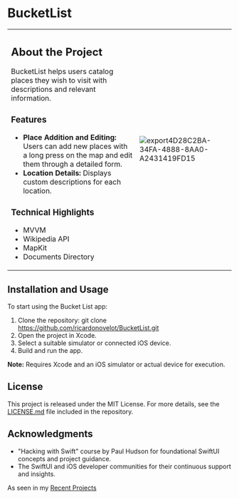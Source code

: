 # BucketList

<table>
<tr>
<td>

## About the Project

BucketList helps users catalog places they wish to visit with descriptions and relevant information.

### Features

- **Place Addition and Editing:** Users can add new places with a long press on the map and edit them through a detailed form.
- **Location Details:** Displays custom descriptions for each location.

### Technical Highlights

- MVVM
- Wikipedia API
- MapKit
- Documents Directory

</td>
<td>

![export4D28C2BA-34FA-4888-8AA0-A2431419FD15](https://github.com/ricardonovelot/BucketList/assets/84286086/93ef63e3-1f35-4300-bc45-db9911c91936)

</td>
</tr>
</table>

## Installation and Usage

To start using the Bucket List app:

1. Clone the repository: git clone https://github.com/ricardonovelot/BucketList.git
2. Open the project in Xcode.
3. Select a suitable simulator or connected iOS device.
4. Build and run the app.

**Note:** Requires Xcode and an iOS simulator or actual device for execution.

## License

This project is released under the MIT License. For more details, see the [LICENSE.md](LICENSE.md) file included in the repository.

## Acknowledgments

- "Hacking with Swift" course by Paul Hudson for foundational SwiftUI concepts and project guidance.
- The SwiftUI and iOS developer communities for their continuous support and insights.

As seen in my [Recent Projects](https://github.com/ricardonovelot)
